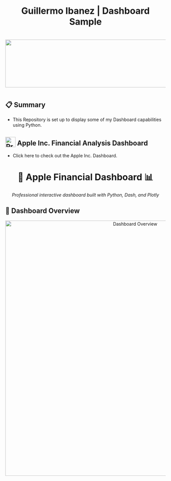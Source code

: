 <div align="center">
  <h1>Guillermo Ibanez | Dashboard Sample</h1>
  <h1><img src="https://user-images.githubusercontent.com/74038190/221352987-68da234d-4d62-4e9d-9d7f-098dc657c2dc.gif" width="700" height="150"><h1>
</div>

<div>
  <h2>📋 Summary</h2>
  <p>
<ul>
  <li>This Repository is set up to display some of my Dashboard capabilities using Python.</li>
</ul>
  </p>
<div>
  <h2><img src="https://raw.githubusercontent.com/Tarikul-Islam-Anik/Animated-Fluent-Emojis/master/Emojis/Objects/Clipboard.png" alt="Presentation Icon" width="32" height="32" style="vertical-align: -0.25em;"> Apple Inc. Financial Analysis Dashboard</h2>
  <ul>
    <li><a ![Dashboard Overview](gifs/overview.gif)>Click here to check out the Apple Inc. Dashboard.</a> </li>
  </ul>
</div>
<div align="center">
  <h1>🍎 Apple Financial Dashboard 📊</h1>
  <p><em>Professional interactive dashboard built with Python, Dash, and Plotly</em></p>
</div>

## 🎯 Dashboard Overview
<div align="center">
  <img src="gifs/overview.gif" alt="Dashboard Overview" width="800"/>
</div>
